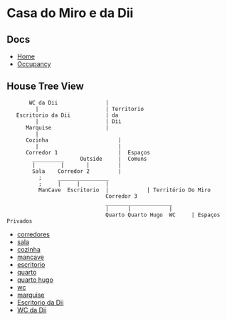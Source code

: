 # Casa do Miro e da Dii

## Docs
- [Home](./readme.md)
- [Occupancy](./occupancy.md)

## House Tree View


           WC da Dii               |
             |                     | Territorio
       Escritorio da Dii           | da
             |                     | Dii
          Marquise                 | 
             |
          Cozinha                      |
             |                         |
          Corredor 1                   |  Espaços
            __________     Outside     |  Comuns
            |        |       |         |
            Sala    Corredor 2         |
              ;     ________________
              ;     |     |        |
              ManCave  Escritorio  |            | Território Do Miro
                                   Corredor 3     
                                   _____________________
                                   |      |            |
                                   Quarto Quarto Hugo  WC     | Espaços Privados


- [corredores](./corredores.md)
- [sala](./sala.md)
- [cozinha](./cozinha.md)
- [mancave](./mancave.md)
- [escritorio](./escritorio.md)
- [quarto](./quarto.md)
- [quarto hugo](./quarto_hugo.md)
- [wc](./wc.md)
- [marquise](./marquise.md)
- [Escritorio da Dii](./escritorio_dii.md)
- [WC da Dii](./wc_dii.md)
